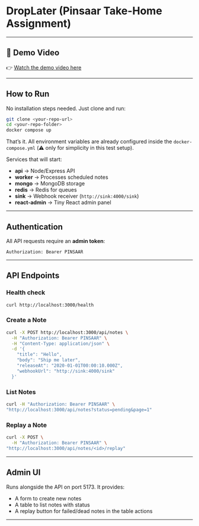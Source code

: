 
# DropLater (Pinsaar Take-Home Assignment)

---

## 🎥 Demo Video

👉 [Watch the demo video here](https://drive.google.com/file/d/1QRZowrrAbxZpd0ebooYeguk29wBlqw_B/view?usp=drive_link)

---

## How to Run

No installation steps needed. Just clone and run:

```bash
git clone <your-repo-url>
cd <your-repo-folder>
docker compose up
```

That’s it. All environment variables are already configured inside the `docker-compose.yml` (⚠️ only for simplicity in this test setup).

Services that will start:

* **api** → Node/Express API
* **worker** → Processes scheduled notes
* **mongo** → MongoDB storage
* **redis** → Redis for queues
* **sink** → Webhook receiver (`http://sink:4000/sink`)
* **react-admin** → Tiny React admin panel

---

## Authentication

All API requests require an **admin token**:

```
Authorization: Bearer PINSAAR
```

---

## API Endpoints

### Health check

```bash
curl http://localhost:3000/health
```

### Create a Note

```bash
curl -X POST http://localhost:3000/api/notes \
  -H "Authorization: Bearer PINSAAR" \
  -H "Content-Type: application/json" \
  -d '{
    "title": "Hello",
    "body": "Ship me later",
    "releaseAt": "2020-01-01T00:00:10.000Z",
    "webhookUrl": "http://sink:4000/sink"
  }'
```

### List Notes

```bash
curl -H "Authorization: Bearer PINSAAR" \
"http://localhost:3000/api/notes?status=pending&page=1"
```

### Replay a Note

```bash
curl -X POST \
  -H "Authorization: Bearer PINSAAR" \
"http://localhost:3000/api/notes/<id>/replay"
```

---

## Admin UI

Runs alongside the API on port 5173.
It provides:

* A form to create new notes
* A table to list notes with status
* A replay button for failed/dead notes in the table actions

---
